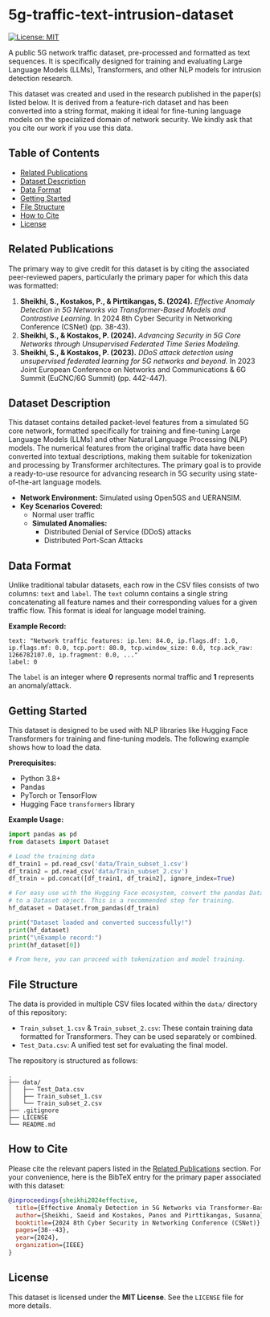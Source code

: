 # 5g-traffic-text-intrusion-dataset
[![License: MIT](https://img.shields.io/badge/License-MIT-yellow.svg)](https://opensource.org/licenses/MIT)

A public 5G network traffic dataset, pre-processed and formatted as text sequences. It is specifically designed for training and evaluating Large Language Models (LLMs), Transformers, and other NLP models for intrusion detection research.

This dataset was created and used in the research published in the paper(s) listed below. It is derived from a feature-rich dataset and has been converted into a string format, making it ideal for fine-tuning language models on the specialized domain of network security. We kindly ask that you cite our work if you use this data.

## Table of Contents
- [Related Publications](#related-publications)
- [Dataset Description](#dataset-description)
- [Data Format](#data-format)
- [Getting Started](#getting-started)
- [File Structure](#file-structure)
- [How to Cite](#how-to-cite)
- [License](#license)
  
## Related Publications

The primary way to give credit for this dataset is by citing the associated peer-reviewed papers, particularly the primary paper for which this data was formatted:

1.  **Sheikhi, S., Kostakos, P., & Pirttikangas, S. (2024).** *Effective Anomaly Detection in 5G Networks via Transformer-Based Models and Contrastive Learning.* In 2024 8th Cyber Security in Networking Conference (CSNet) (pp. 38-43).
2.  **Sheikhi, S., & Kostakos, P. (2024).** *Advancing Security in 5G Core Networks through Unsupervised Federated Time Series Modeling.*
3.  **Sheikhi, S., & Kostakos, P. (2023).** *DDoS attack detection using unsupervised federated learning for 5G networks and beyond.* In 2023 Joint European Conference on Networks and Communications & 6G Summit (EuCNC/6G Summit) (pp. 442-447).

## Dataset Description

This dataset contains detailed packet-level features from a simulated 5G core network, formatted specifically for training and fine-tuning Large Language Models (LLMs) and other Natural Language Processing (NLP) models. The numerical features from the original traffic data have been converted into textual descriptions, making them suitable for tokenization and processing by Transformer architectures. The primary goal is to provide a ready-to-use resource for advancing research in 5G security using state-of-the-art language models.

* **Network Environment:** Simulated using Open5GS and UERANSIM.
* **Key Scenarios Covered:**
    * Normal user traffic
    * **Simulated Anomalies:**
        * Distributed Denial of Service (DDoS) attacks
        * Distributed Port-Scan Attacks

## Data Format

Unlike traditional tabular datasets, each row in the CSV files consists of two columns: `text` and `label`. The `text` column contains a single string concatenating all feature names and their corresponding values for a given traffic flow. This format is ideal for language model training.

**Example Record:**
```
text: "Network traffic features: ip.len: 84.0, ip.flags.df: 1.0, ip.flags.mf: 0.0, tcp.port: 80.0, tcp.window_size: 0.0, tcp.ack_raw: 1266782107.0, ip.fragment: 0.0, ..."
label: 0
```
The `label` is an integer where **0** represents normal traffic and **1** represents an anomaly/attack.

## Getting Started

This dataset is designed to be used with NLP libraries like Hugging Face Transformers for training and fine-tuning models. The following example shows how to load the data.

**Prerequisites:**
* Python 3.8+
* Pandas
* PyTorch or TensorFlow
* Hugging Face `transformers` library

**Example Usage:**
```python
import pandas as pd
from datasets import Dataset

# Load the training data
df_train1 = pd.read_csv('data/Train_subset_1.csv')
df_train2 = pd.read_csv('data/Train_subset_2.csv')
df_train = pd.concat([df_train1, df_train2], ignore_index=True)

# For easy use with the Hugging Face ecosystem, convert the pandas DataFrame
# to a Dataset object. This is a recommended step for training.
hf_dataset = Dataset.from_pandas(df_train)

print("Dataset loaded and converted successfully!")
print(hf_dataset)
print("\nExample record:")
print(hf_dataset[0])

# From here, you can proceed with tokenization and model training.
```

## File Structure

The data is provided in multiple CSV files located within the `data/` directory of this repository:
* `Train_subset_1.csv` & `Train_subset_2.csv`: These contain training data formatted for Transformers. They can be used separately or combined.
* `Test_Data.csv`: A unified test set for evaluating the final model.

The repository is structured as follows:
```
.
├── data/
│   ├── Test_Data.csv
│   ├── Train_subset_1.csv
│   └── Train_subset_2.csv
├── .gitignore
├── LICENSE
└── README.md
```

## How to Cite

Please cite the relevant papers listed in the [Related Publications](#related-publications) section. For your convenience, here is the BibTeX entry for the primary paper associated with this dataset:

```bibtex
@inproceedings{sheikhi2024effective,
  title={Effective Anomaly Detection in 5G Networks via Transformer-Based Models and Contrastive Learning},
  author={Sheikhi, Saeid and Kostakos, Panos and Pirttikangas, Susanna},
  booktitle={2024 8th Cyber Security in Networking Conference (CSNet)},
  pages={38--43},
  year={2024},
  organization={IEEE}
}
```

## License

This dataset is licensed under the **MIT License**. See the `LICENSE` file for more details.
